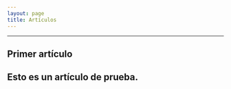 ```yaml
---
layout: page
title: Artículos
---
```


----

<h2>Primer artículo<h2>
<p>Esto es un artículo de prueba.<p>
